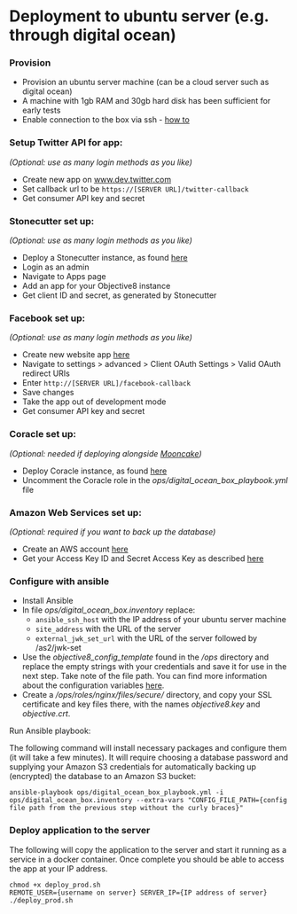 # Deployment to ubuntu server (e.g. through digital ocean)

### Provision
- Provision an ubuntu server machine (can be a cloud server such as digital ocean)
- A machine with 1gb RAM and 30gb hard disk has been sufficient for early tests
- Enable connection to the box via ssh - [how to](https://www.digitalocean.com/community/tutorials/how-to-set-up-ssh-keys--2) 

### Setup Twitter API for app: 
*(Optional: use as many login methods as you like)*

- Create new app on www.dev.twitter.com
- Set callback url to be `https://[SERVER URL]/twitter-callback`
- Get consumer API key and secret

### Stonecutter set up: 
*(Optional: use as many login methods as you like)*

- Deploy a Stonecutter instance, as found [here](https://github.com/d-cent/stonecutter)
- Login as an admin
- Navigate to Apps page
- Add an app for your Objective8 instance
- Get client ID and secret, as generated by Stonecutter 

### Facebook set up: 
*(Optional: use as many login methods as you like)*

- Create new website app [here](https://developers.facebook.com)
- Navigate to settings > advanced > Client OAuth Settings > Valid OAuth redirect URIs
- Enter `http://[SERVER URL]/facebook-callback`
- Save changes
- Take the app out of development mode
- Get consumer API key and secret

### Coracle set up: 
*(Optional: needed if deploying alongside [Mooncake](https://github.com/d-cent/mooncake))*

- Deploy Coracle instance, as found [here](https://github.com/d-cent/coracle)
- Uncomment the Coracle role in the *ops/digital_ocean_box_playbook.yml* file

### Amazon Web Services set up:
*(Optional: required if you want to back up the database)*

- Create an AWS account [here](https://aws.amazon.com/)
- Get your Access Key ID and Secret Access Key as described [here](http://docs.aws.amazon.com/AWSSimpleQueueService/latest/SQSGettingStartedGuide/AWSCredentials.html)

### Configure with ansible
- Install Ansible
- In file *ops/digital_ocean_box.inventory* replace:
    - `ansible_ssh_host` with the IP address of your ubuntu server machine
    - `site_address` with the URL of the server
    - `external_jwk_set_url` with the URL of the server followed by /as2/jwk-set
- Use the *objective8_config_template* found in the */ops* directory and replace the empty strings with your credentials and save it for use in the next step. Take note of the file path. You can find more information about the configuration variables [here](./CONFIG.md).
- Create a */ops/roles/nginx/files/secure/* directory, and copy your SSL certificate and key files there, with the names *objective8.key* and *objective.crt*.

Run Ansible playbook:

  The following command will install necessary packages and configure them (it will take a few minutes).
  It will require choosing a database password and supplying your Amazon S3 credentials for automatically backing up (encrypted) the database to an Amazon S3 bucket: 
  ```
  ansible-playbook ops/digital_ocean_box_playbook.yml -i ops/digital_ocean_box.inventory --extra-vars "CONFIG_FILE_PATH={config file path from the previous step without the curly braces}"
  ```
  
### Deploy application to the server

  The following will copy the application to the server and start it running as a service in a docker container.
  Once complete you should be able to access the app at your IP address.

  ```
  chmod +x deploy_prod.sh
  REMOTE_USER={username on server} SERVER_IP={IP address of server} ./deploy_prod.sh
  ```

